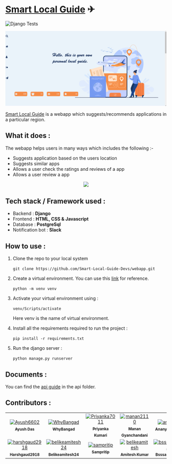 # [Smart Local Guide](http://smart-local-guide.herokuapp.com/) ✈

![Django Tests](https://github.com/Smart-Local-Guide-Devs/webapp/actions/workflows/djangoTests.yml/badge.svg)

<img src="Pictures\slg.png">

[Smart Local Guide](http://smart-local-guide.herokuapp.com/) is a webapp which suggests/recommends applications in a particular region.

## What it does :

The webapp helps users in many ways which includes the following :-

-   Suggests application based on the users location
-   Suggests similar apps
-   Allows a user check the ratings and reviews of a app
-   Allows a user review a app

<p align="center">

<img src="https://cdn.dribbble.com/users/3499482/screenshots/6703456/s04_dock_gif_drbbbl.gif" width="500">

</p>

## Tech stack / Framework used :

-   Backend : **Django**
-   Frontend : **HTML, CSS & Javascript**
-   Database : **PostgreSql**
-   Notification bot : **Slack**

## How to use :

1. Clone the repo to your local system

    `git clone https://github.com/Smart-Local-Guide-Devs/webapp.git `

2. Create a virtual environment. You can use this [link](https://docs.python.org/3/library/venv.html) for reference.

    `python -m venv venv`

3. Activate your virtual environment using :

    `venv/Scripts/activate`

    Here venv is the name of virtual environment.

4. Install all the requirements required to run the project :

    `pip install -r requirements.txt`

5. Run the django server :

    `python manage.py runserver`

## Documents :

You can find the [api guide](https://github.com/Smart-Local-Guide-Devs/webapp/blob/main/api/README.md) in the api folder.

## Contributors :

<!-- readme: contributors -start -->
<table>
<tr>
    <td align="center">
        <a href="https://github.com/Ayush6602">
            <img src="https://avatars.githubusercontent.com/u/54628493?v=4" width="100;" alt="Ayush6602"/>
            <br />
            <sub><b>Ayush Das</b></sub>
        </a>
    </td>
    <td align="center">
        <a href="https://github.com/WhyBangad">
            <img src="https://avatars.githubusercontent.com/u/53820396?v=4" width="100;" alt="WhyBangad"/>
            <br />
            <sub><b>WhyBangad</b></sub>
        </a>
    </td>
    <td align="center">
        <a href="https://github.com/Priyanka7011">
            <img src="https://avatars.githubusercontent.com/u/54627940?v=4" width="100;" alt="Priyanka7011"/>
            <br />
            <sub><b>Priyanka Kumari</b></sub>
        </a>
    </td>
    <td align="center">
        <a href="https://github.com/manan2110">
            <img src="https://avatars.githubusercontent.com/u/55996661?v=4" width="100;" alt="manan2110"/>
            <br />
            <sub><b>Manan Gyanchandani</b></sub>
        </a>
    </td>
    <td align="center">
        <a href="https://github.com/ana-pat">
            <img src="https://avatars.githubusercontent.com/u/54628162?v=4" width="100;" alt="ana-pat"/>
            <br />
            <sub><b>Ananya Pathak</b></sub>
        </a>
    </td>
    <td align="center">
        <a href="https://github.com/Atik07">
            <img src="https://avatars.githubusercontent.com/u/54628159?v=4" width="100;" alt="Atik07"/>
            <br />
            <sub><b>Atik07</b></sub>
        </a>
    </td></tr>
<tr>
    <td align="center">
        <a href="https://github.com/harshgaud2918">
            <img src="https://avatars.githubusercontent.com/u/54628284?v=4" width="100;" alt="harshgaud2918"/>
            <br />
            <sub><b>Harshgaud2918</b></sub>
        </a>
    </td>
    <td align="center">
        <a href="https://github.com/belikeamitesh24">
            <img src="https://avatars.githubusercontent.com/u/67407223?v=4" width="100;" alt="belikeamitesh24"/>
            <br />
            <sub><b>Belikeamitesh24</b></sub>
        </a>
    </td>
    <td align="center">
        <a href="https://github.com/sampritip">
            <img src="https://avatars.githubusercontent.com/u/58274368?v=4" width="100;" alt="sampritip"/>
            <br />
            <sub><b>Sampritip</b></sub>
        </a>
    </td>
    <td align="center">
        <a href="https://github.com/belikeamitesh">
            <img src="https://avatars.githubusercontent.com/u/56907437?v=4" width="100;" alt="belikeamitesh"/>
            <br />
            <sub><b>Amitesh Kumar</b></sub>
        </a>
    </td>
    <td align="center">
        <a href="https://github.com/bsssabhisaran">
            <img src="https://avatars.githubusercontent.com/u/80115195?v=4" width="100;" alt="bsssabhisaran"/>
            <br />
            <sub><b>Bsssabhisaran</b></sub>
        </a>
    </td></tr>
</table>
<!-- readme: contributors -end -->
